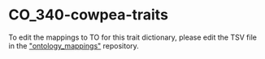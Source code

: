 # CO_340-cowpea-traits
To edit the mappings to TO for this trait dictionary, please edit the TSV file in the ["ontology_mappings"](https://github.com/Planteome/ontology_mappings) repository. 
